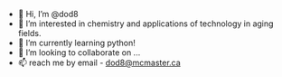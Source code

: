 - 👋 Hi, I’m @dod8
- 👀 I’m interested in chemistry and applications of technology in aging fields. 
- 🌱 I’m currently learning python!  
- 💞️ I’m looking to collaborate on ... 
- 📫 reach me by email - dod8@mcmaster.ca

<!---
dod8/dod8 is a ✨ special ✨ repository because its `README.md` (this file) appears on your GitHub profile.
You can click the Preview link to take a look at your changes.
--->

